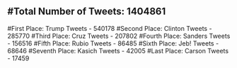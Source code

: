 #Total Number of Tweets: 1404861 
---
#First Place: Trump Tweets - 540178
#Second Place: Clinton Tweets - 285770
#Third Place: Cruz Tweets - 207802
#Fourth Place: Sanders Tweets - 156516
#Fifth Place: Rubio Tweets - 86485
#Sixth Place: Jeb! Tweets - 68646
#Seventh Place: Kasich Tweets - 42005
#Last Place: Carson Tweets - 17459
